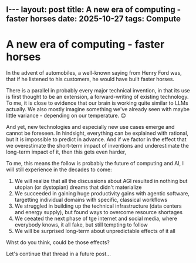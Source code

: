 I---
layout: post
title: 	A new era of computing - faster horses
date: 2025-10-27
tags: Compute
---

# A new era of computing - faster horses

In the advent of automobiles, a well-known saying from Henry Ford was, that if he listened to his customers, he would have built faster horses.

There is a parallel in probably every major technical invention, in that its use is first thought to be an extension, a forward-writing of existing technology. To me, it is close to evidence that our brain is working quite similar to LLMs actually. We also mostly imagine something we've already seen with maybe little variance - depending on our temperature. 😊 

And yet, new technologies and especially new use cases emerge and cannot be foreseen. In hindsight, everything can be explained with rational, but it is impossible to predict in advance. And if we factor in the effect that we overestimate the short-term impact of inventions and underestimate the long-term impact of it, then this gets even harder,

To me, this means the follow is probably the future of computing and AI, I will still experience in the decades to come:

1. We will realize that all the discussions about AGI resulted in nothing but utopian (or dystopian) dreams that didn't materialize
2. We succeeded in gaining huge productivity gains with agentic software, targetting individual domains with specific, classical workflows
3. We struggled in building up the technical infrastructure (data centers and energy supply), but found ways to overcome resource shortages
4. We ceeated the next phase of tge internet and social media, where everybody knows, it all fake, but still tempting to follow
5. We will be surprised long-term about unpredictable effects of it all

Whst do you think, could be those effects?

Let's continue that thread in a future post... 